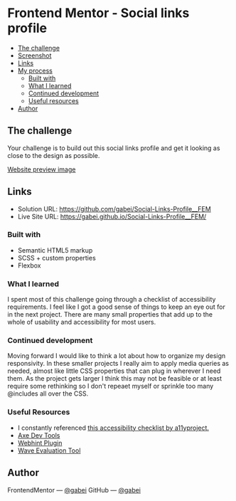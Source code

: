 # Frontend Mentor - Social links profile

- [The challenge](#the-challenge)
- [Screenshot](#screenshot)
- [Links](#links)
- [My process](#my-process)
  - [Built with](#built-with)
  - [What I learned](#what-i-learned)
  - [Continued development](#continued-development)
  - [Useful resources](#useful-resources)
- [Author](#author)

## The challenge

Your challenge is to build out this social links profile and get it looking as close to the design as possible.

[Website preview image](./preview.jpg)

## Links
- Solution URL: <a href="#" target="_blank" title="View the code for this project">https://github.com/gabei/Social-Links-Profile__FEM</a>
- Live Site URL: <a href="#" target="_blank" title="View Gabe's social links profile in a new tab">https://gabei.github.io/Social-Links-Profile__FEM/</a>

### Built with
- Semantic HTML5 markup
- SCSS + custom properties
- Flexbox

### What I learned
I spent most of this challenge going through a checklist of accessibility requirements. I feel like I got a good sense of things to keep an eye out for in the next project. There are many small properties that add up to the whole of usability and accessibility for most users.

### Continued development
Moving forward I would like to think a lot about how to organize my design responsivity. In these smaller projects I really aim to apply media queries as needed, almost like little CSS properties that can plug in wherever I need them. As the project  gets larger I think this may not be feasible or at least require some rethinking so I don't repeaet myself or sprinkle too many @includes all over the CSS.

### Useful Resources
- I constantly referenced <a href="https://www.a11yproject.com/checklist/" target="_blank">this accessibility checklist by a11yproject.</a>
- <a href="https://addons.mozilla.org/en-US/firefox/addon/axe-devtools/" target="_blank">Axe Dev Tools</a>
- <a href="https://webhint.io/" target="_blank">Webhint Plugin</a>
- <a href="https://wave.webaim.org/" target="_blank">Wave Evaluation Tool</a>

## Author
FrontendMentor — <a href="https://www.frontendmentor.io/profile/gabei" target="_blank">@gabei</a>
GitHub — <a href="https://github.com/gabei" target="_blank">@gabei</a>

